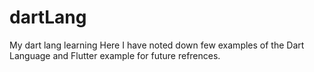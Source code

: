# dartLang
My dart lang learning
Here I have noted down few examples of the Dart Language and Flutter example for future refrences.
